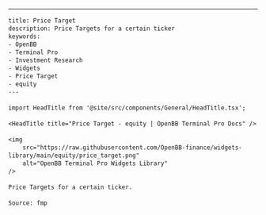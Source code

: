 ---
    title: Price Target
    description: Price Targets for a certain ticker
    keywords:
    - OpenBB
    - Terminal Pro
    - Investment Research
    - Widgets
    - Price Target
    - equity
    ---

    import HeadTitle from '@site/src/components/General/HeadTitle.tsx';

    <HeadTitle title="Price Target - equity | OpenBB Terminal Pro Docs" />

    <img
        src="https://raw.githubusercontent.com/OpenBB-finance/widgets-library/main/equity/price_target.png"
        alt="OpenBB Terminal Pro Widgets Library"
    />

    Price Targets for a certain ticker.

    Source: fmp
    
